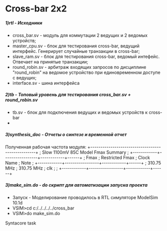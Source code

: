 # Cross-bar 2x2

##### 1)rtl - Исходники
  - cross_bar.sv -  модуль для коммутации 2 ведущих и 2 ведомых устройств;
  - master_cpu.sv - блок для тестирования cross-bar, ведущий интерфейс. Генерирует случайные транзакции в cross-bar;
  - slave_ram.sv - блок для тестирования cross-bar, ведомый интефейс. Отвечает на принятые транзакции;
  - round_robin.sv - арбитраж входящих запросов по дисциплине "round_robin" на ведомое устройство при единовременном доступе с ведущих;
  - interface.sv - шина интерфейса
  
##### 2)tb - Топовый уровень для тестирования cross_bar.sv + round_robin.sv
  - tb.sv - блок для подключения ведущих и ведомых устройств к cross-bar
  - 
##### 3)synthesis_doc - Отчеты о синтезе и временной отчет

Полученная рабочая частота модуля:
 +--------------------------------------------------+
; Slow 1100mV 85C Model Fmax Summary               ;
+------------+-----------------+------------+------+
; Fmax       ; Restricted Fmax ; Clock Name ; Note ;
+------------+-----------------+------------+------+
; 310.75 MHz ; 310.75 MHz      ; clk        ;      ;
+------------+-----------------+------------+------+

##### 3)make_sim.do - do скрипт для автоматизации запуска проекта
  - Запуск - Моделирование проводилось в RTL симуляторе ModelSim 10.1d
  -  VSIM>cd c:/../../../../cross_bar
  -  VSIM>do make_sim.do
    
Syntacore task
